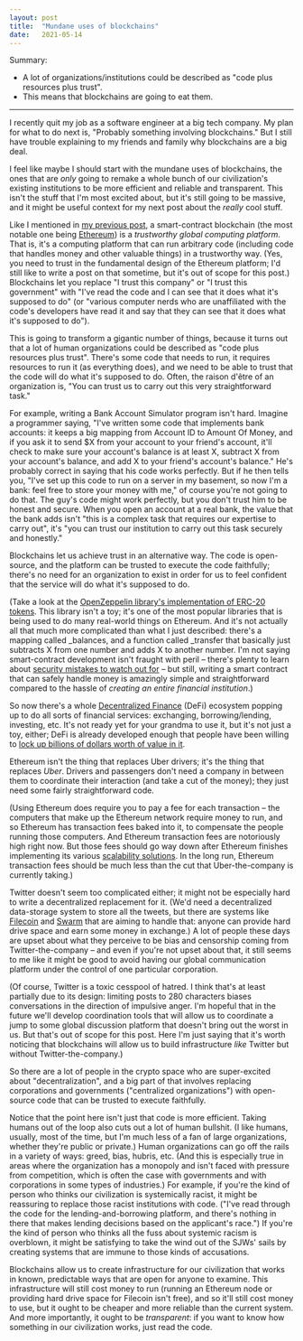 ```yaml
---
layout: post
title:  "Mundane uses of blockchains"
date:   2021-05-14
---
```

Summary:

  - A lot of organizations/institutions could be described as "code plus resources plus trust".
  - This means that blockchains are going to eat them.

---

I recently quit my job as a software engineer at a big tech company. My plan for what to do next is, "Probably something involving blockchains." But I still have trouble explaining to my friends and family why blockchains are a big deal.

I feel like maybe I should start with the mundane uses of blockchains, the ones that are *only* going to remake a whole bunch of our civilization's existing institutions to be more efficient and reliable and transparent. This isn't the stuff that I'm most excited about, but it's still going to be massive, and it might be useful context for my next post about the *really* cool stuff.

Like I mentioned in [my previous post](/2020/12/19/blockchains-and-coordination.html), a smart-contract blockchain (the most notable one being [Ethereum](https://ethereum.org/)) is a *trustworthy global computing platform*. That is, it's a computing platform that can run arbitrary code (including code that handles money and other valuable things) in a trustworthy way. (Yes, you need to trust in the fundamental design of the Ethereum platform; I'd still like to write a post on that sometime, but it's out of scope for this post.) Blockchains let you replace "I trust this company" or "I trust this government" with "I've read the code and I can see that it does what it's supposed to do" (or "various computer nerds who are unaffiliated with the code's developers have read it and say that they can see that it does what it's supposed to do").

This is going to transform a gigantic number of things, because it turns out that a lot of human organizations could be described as "code plus resources plus trust". There's some code that needs to run, it requires resources to run it (as everything does), and we need to be able to trust that the code will do what it's supposed to do. Often, the raison d'être of an organization is, "You can trust us to carry out this very straightforward task."

For example, writing a Bank Account Simulator program isn't hard. Imagine a programmer saying, "I've written some code that implements bank accounts: it keeps a big mapping from Account ID to Amount Of Money, and if you ask it to send $X from your account to your friend's account, it'll check to make sure your account's balance is at least X, subtract X from your account's balance, and add X to your friend's account's balance." He's probably correct in saying that his code works perfectly. But if he then tells you, "I've set up this code to run on a server in my basement, so now I'm a bank: feel free to store your money with me," of course you're not going to do that. The guy's code might work perfectly, but you don't trust him to be honest and secure. When you open an account at a real bank, the value that the bank adds isn't "this is a complex task that requires our expertise to carry out", it's "you can trust our institution to carry out this task securely and honestly."

Blockchains let us achieve trust in an alternative way. The code is open-source, and the platform can be trusted to execute the code faithfully; there's no need for an organization to exist in order for us to feel confident that the service will do what it's supposed to do.

(Take a look at the [OpenZeppelin library's implementation of ERC-20 tokens](https://github.com/OpenZeppelin/openzeppelin-contracts/blob/master/contracts/token/ERC20/ERC20.sol). This library isn't a toy; it's one of the most popular libraries that is being used to do many real-world things on Ethereum. And it's not actually all that much more complicated than what I just described: there's a mapping called _balances, and a function called _transfer that basically just subtracts X from one number and adds X to another number. I'm not saying smart-contract development isn't fraught with peril – there's plenty to learn about [security mistakes to watch out for](https://blog.sigmaprime.io/solidity-security.html) – but still, writing a smart contract that can safely handle money is amazingly simple and straightforward compared to the hassle of *creating an entire financial institution*.)

So now there's a whole [Decentralized Finance](https://finematics.com/defi-the-future-of-finance/) (DeFi) ecosystem popping up to do all sorts of financial services: exchanging, borrowing/lending, investing, etc. It's not ready yet for your grandma to use it, but it's not just a toy, either; DeFi is already developed enough that people have been willing to [lock up billions of dollars worth of value in it](https://defipulse.com/).

Ethereum isn't the thing that replaces Uber drivers; it's the thing that replaces *Uber*. Drivers and passengers don't need a company in between them to coordinate their interaction (and take a cut of the money); they just need some fairly straightforward code.

(Using Ethereum does require you to pay a fee for each transaction – the computers that make up the Ethereum network require money to run, and so Ethereum has transaction fees baked into it, to compensate the people running those computers. And Ethereum transaction fees are notoriously high right now. But those fees should go way down after Ethereum finishes implementing its various [scalability solutions](https://ethereum.org/en/roadmap/). In the long run, Ethereum transaction fees should be much less than the cut that Uber-the-company is currently taking.)

Twitter doesn't seem too complicated either; it might not be especially hard to write a decentralized replacement for it. (We'd need a decentralized data-storage system to store all the tweets, but there are systems like [Filecoin](https://filecoin.io/) and [Swarm](https://swarm.ethereum.org/) that are aiming to handle that: anyone can provide hard drive space and earn some money in exchange.) A lot of people these days are upset about what they perceive to be bias and censorship coming from Twitter-the-company – and even if you're not upset about that, it still seems to me like it might be good to avoid having our global communication platform under the control of one particular corporation.

(Of course, Twitter is a toxic cesspool of hatred. I think that's at least partially due to its design: limiting posts to 280 characters biases conversations in the direction of impulsive anger. I'm hopeful that in the future we'll develop coordination tools that will allow us to coordinate a jump to some global discussion platform that doesn't bring out the worst in us. But that's out of scope for this post. Here I'm just saying that it's worth noticing that blockchains will allow us to build infrastructure *like* Twitter but without Twitter-the-company.)

So there are a lot of people in the crypto space who are super-excited about "decentralization", and a big part of that involves replacing corporations and governments ("centralized organizations") with open-source code that can be trusted to execute faithfully.

Notice that the point here isn't just that code is more efficient. Taking humans out of the loop also cuts out a lot of human bullshit. (I like humans, usually, most of the time, but I'm much less of a fan of large organizations, whether they're public or private.) Human organizations can go off the rails in a variety of ways: greed, bias, hubris, etc. (And this is especially true in areas where the organization has a monopoly and isn't faced with pressure from competition, which is often the case with governments and with corporations in some types of industries.) For example, if you're the kind of person who thinks our civilization is systemically racist, it might be reassuring to replace those racist institutions with code. ("I've read through the code for the lending-and-borrowing platform, and there's nothing in there that makes lending decisions based on the applicant's race.") If you're the kind of person who thinks all the fuss about systemic racism is overblown, it might be satisfying to take the wind out of the SJWs' sails by creating systems that are immune to those kinds of accusations.

Blockchains allow us to create infrastructure for our civilization that works in known, predictable ways that are open for anyone to examine. This infrastructure will still cost money to run (running an Ethereum node or providing hard drive space for Filecoin isn't free), and so it'll still cost money to use, but it ought to be cheaper and more reliable than the current system. And more importantly, it ought to be *transparent*: if you want to know how something in our civilization works, just read the code.
